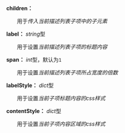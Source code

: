 **children：**

　　用于*传入当前描述列表子项中的子元素*

**label：** *string*型

　　用于设置*当前描述列表子项的标题内容*

**span：** *int*型，默认为`1`

　　用于设置*当前描述列表子项所占宽度的倍数*

**labelStyle：** *dict*型

　　用于设置*当前子项标题内容的css样式*

**contentStyle：** *dict*型

　　用于设置*当前子项内容区域的css样式*